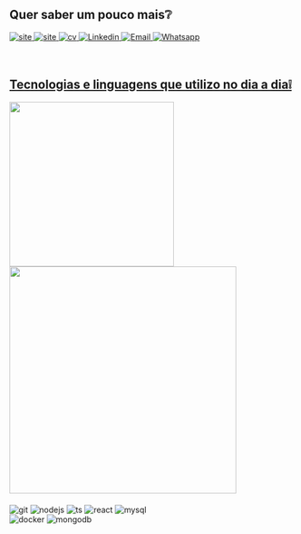 ## **Quer saber um pouco mais**❔

<section>
  <a href="https://renatoadorno.vercel.app/" target="_blank" rel="noreferrer">
  <img src="https://img.shields.io/badge/website-000000?style=for-the-badge&logo=About.me&logoColor=white" alt="site">
  </a>
  <a href="https://dev.to/renatoadorno" target="_blank" rel="noreferrer">
    <img src="https://img.shields.io/badge/dev.to-0A0A0A?style=for-the-badge&logo=devdotto&logoColor=white" alt="site">
  </a>
  <a href="https://drive.google.com/file/d/1uMyWUP8rn1BwvrkIqUCiCMmnNNQia91U/view?usp=sharing" target="_blank" rel="noreferrer">
    <img src="https://img.shields.io/badge/CURRICULO-black?style=for-the-badge&logo=arrow" alt="cv">
  </a>
  <a href="https://www.linkedin.com/in/renatoadorno/" target="_blank" rel="noreferrer">
  <img src="https://img.shields.io/badge/LinkedIn-0077B5?style=for-the-badge&logo=linkedin&logoColor=white" alt="Linkedin">
  </a>
  <a href="mailto:renattoadorno@gmail.com" target="_blank" rel="noreferrer">
    <img src="https://img.shields.io/badge/Gmail-D14836?style=for-the-badge&logo=gmail&logoColor=white" alt="Email">
  </a>
  <a href="https://api.whatsapp.com/send?phone=5517996251778&text=Estou%20entrando%20em%20contato%20atrav%C3%A9s%20GitHub" target="_blank" rel="noreferrer">
    <img src="https://img.shields.io/badge/WhatsApp-25D366?style=for-the-badge&logo=whatsapp&logoColor=white" alt="Whatsapp">
  </a>
</section>
<br></br>

<div style="display: inline-block;">
  <a href="https://github.com/RENATOADORNO">
  <h2><b>Tecnologias e linguagens que utilizo no dia a dia❕</b></h2>
  <img width="290px" src="https://github-readme-stats.vercel.app/api/top-langs/?username=RENATOADORNO&layout=compact&langs_count=7&theme=dracula"/>
  <img width="400px"src="https://github-readme-stats.vercel.app/api?username=RENATOADORNO&show_icons=true&theme=dracula&include_all_commits=true&count_private=true"/>
</div>
<br></br>

<div style="display: inline-block;">
  <section>
    <img src="https://img.shields.io/badge/GIT-E44C30?style=for-the-badge&logo=git&logoColor=white" alt="git">
    <img src="https://img.shields.io/badge/Node.js-43853D?style=for-the-badge&logo=node.js&logoColor=white" alt="nodejs">
    <img src="https://img.shields.io/badge/TypeScript-007ACC?style=for-the-badge&logo=typescript&logoColor=white" alt="ts">
    <img src="https://img.shields.io/badge/react-%2320232a.svg?style=for-the-badge&logo=react&logoColor=%2361DAFB" alt="react">
    <img src="https://img.shields.io/badge/MySQL-005C84?style=for-the-badge&logo=mysql&logoColor=white" alt="mysql">
  </section>
  <section>
    <!-- <img src="https://img.shields.io/badge/Go-00ADD8?style=for-the-badge&logo=go&logoColor=white" alt="go"> -->
    <!-- <img src="https://img.shields.io/badge/Python-3776AB?style=for-the-badge&logo=python&logoColor=white" alt="py"> -->
    <!-- <img src="https://img.shields.io/badge/Java-ED8B00?style=for-the-badge&logo=java&logoColor=white" alt="java"> -->
    <img src="https://img.shields.io/badge/docker-%230db7ed.svg?style=for-the-badge&logo=docker&logoColor=white" alt="docker">
    <img src="https://img.shields.io/badge/MongoDB-4EA94B?style=for-the-badge&logo=mongodb&logoColor=white" alt="mongodb">
  </section>
</div>
<br></br>
